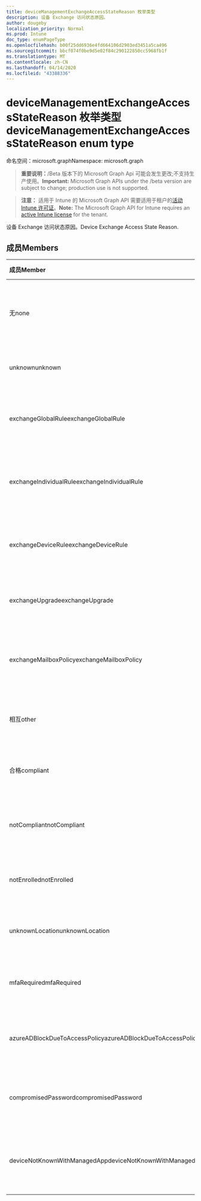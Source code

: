 ```yaml
---
title: deviceManagementExchangeAccessStateReason 枚举类型
description: 设备 Exchange 访问状态原因。
author: dougeby
localization_priority: Normal
ms.prod: Intune
doc_type: enumPageType
ms.openlocfilehash: b00f25dd6936e4fd664106d2903ed3451a5ca496
ms.sourcegitcommit: bbcf074f0be9d5e02f84c290122850cc5968fb1f
ms.translationtype: MT
ms.contentlocale: zh-CN
ms.lasthandoff: 04/14/2020
ms.locfileid: "43388336"
---
```

# <a name="devicemanagementexchangeaccessstatereason-enum-type"></a><span data-ttu-id="ea8ec-103">deviceManagementExchangeAccessStateReason 枚举类型</span><span class="sxs-lookup"><span data-stu-id="ea8ec-103">deviceManagementExchangeAccessStateReason enum type</span></span>

<span data-ttu-id="ea8ec-104">命名空间：microsoft.graph</span><span class="sxs-lookup"><span data-stu-id="ea8ec-104">Namespace: microsoft.graph</span></span>

> <span data-ttu-id="ea8ec-105">**重要说明：**/Beta 版本下的 Microsoft Graph Api 可能会发生更改;不支持生产使用。</span><span class="sxs-lookup"><span data-stu-id="ea8ec-105">**Important:** Microsoft Graph APIs under the /beta version are subject to change; production use is not supported.</span></span>

> <span data-ttu-id="ea8ec-106">**注意：** 适用于 Intune 的 Microsoft Graph API 需要适用于租户的[活动 Intune 许可证](https://go.microsoft.com/fwlink/?linkid=839381)。</span><span class="sxs-lookup"><span data-stu-id="ea8ec-106">**Note:** The Microsoft Graph API for Intune requires an [active Intune license](https://go.microsoft.com/fwlink/?linkid=839381) for the tenant.</span></span>

<span data-ttu-id="ea8ec-107">设备 Exchange 访问状态原因。</span><span class="sxs-lookup"><span data-stu-id="ea8ec-107">Device Exchange Access State Reason.</span></span>

## <a name="members"></a><span data-ttu-id="ea8ec-108">成员</span><span class="sxs-lookup"><span data-stu-id="ea8ec-108">Members</span></span>
|<span data-ttu-id="ea8ec-109">成员</span><span class="sxs-lookup"><span data-stu-id="ea8ec-109">Member</span></span>|<span data-ttu-id="ea8ec-110">值</span><span class="sxs-lookup"><span data-stu-id="ea8ec-110">Value</span></span>|<span data-ttu-id="ea8ec-111">说明</span><span class="sxs-lookup"><span data-stu-id="ea8ec-111">Description</span></span>|
|:---|:---|:---|
|<span data-ttu-id="ea8ec-112">无</span><span class="sxs-lookup"><span data-stu-id="ea8ec-112">none</span></span>|<span data-ttu-id="ea8ec-113">0</span><span class="sxs-lookup"><span data-stu-id="ea8ec-113">0</span></span>|<span data-ttu-id="ea8ec-114">未发现来自 Exchange 的访问状态原因</span><span class="sxs-lookup"><span data-stu-id="ea8ec-114">No access state reason discovered from Exchange</span></span>|
|<span data-ttu-id="ea8ec-115">unknown</span><span class="sxs-lookup"><span data-stu-id="ea8ec-115">unknown</span></span>|<span data-ttu-id="ea8ec-116">1</span><span class="sxs-lookup"><span data-stu-id="ea8ec-116">1</span></span>|<span data-ttu-id="ea8ec-117">未知访问状态原因</span><span class="sxs-lookup"><span data-stu-id="ea8ec-117">Unknown access state reason</span></span>|
|<span data-ttu-id="ea8ec-118">exchangeGlobalRule</span><span class="sxs-lookup"><span data-stu-id="ea8ec-118">exchangeGlobalRule</span></span>|<span data-ttu-id="ea8ec-119">双面</span><span class="sxs-lookup"><span data-stu-id="ea8ec-119">2</span></span>|<span data-ttu-id="ea8ec-120">由 Exchange 全局规则确定的访问状态</span><span class="sxs-lookup"><span data-stu-id="ea8ec-120">Access state determined by Exchange Global rule</span></span>|
|<span data-ttu-id="ea8ec-121">exchangeIndividualRule</span><span class="sxs-lookup"><span data-stu-id="ea8ec-121">exchangeIndividualRule</span></span>|<span data-ttu-id="ea8ec-122">第三章</span><span class="sxs-lookup"><span data-stu-id="ea8ec-122">3</span></span>|<span data-ttu-id="ea8ec-123">由 Exchange 单个规则确定的访问状态</span><span class="sxs-lookup"><span data-stu-id="ea8ec-123">Access state determined by Exchange Individual rule</span></span>|
|<span data-ttu-id="ea8ec-124">exchangeDeviceRule</span><span class="sxs-lookup"><span data-stu-id="ea8ec-124">exchangeDeviceRule</span></span>|<span data-ttu-id="ea8ec-125">4 </span><span class="sxs-lookup"><span data-stu-id="ea8ec-125">4</span></span>|<span data-ttu-id="ea8ec-126">由 Exchange 设备规则确定的访问状态</span><span class="sxs-lookup"><span data-stu-id="ea8ec-126">Access state determined by Exchange Device rule</span></span>|
|<span data-ttu-id="ea8ec-127">exchangeUpgrade</span><span class="sxs-lookup"><span data-stu-id="ea8ec-127">exchangeUpgrade</span></span>|<span data-ttu-id="ea8ec-128">5 </span><span class="sxs-lookup"><span data-stu-id="ea8ec-128">5</span></span>|<span data-ttu-id="ea8ec-129">Exchange 升级导致的访问状态</span><span class="sxs-lookup"><span data-stu-id="ea8ec-129">Access state due to Exchange upgrade</span></span>|
|<span data-ttu-id="ea8ec-130">exchangeMailboxPolicy</span><span class="sxs-lookup"><span data-stu-id="ea8ec-130">exchangeMailboxPolicy</span></span>|<span data-ttu-id="ea8ec-131">6 </span><span class="sxs-lookup"><span data-stu-id="ea8ec-131">6</span></span>|<span data-ttu-id="ea8ec-132">由 Exchange 邮箱策略确定的访问状态</span><span class="sxs-lookup"><span data-stu-id="ea8ec-132">Access state determined by Exchange Mailbox Policy</span></span>|
|<span data-ttu-id="ea8ec-133">相互</span><span class="sxs-lookup"><span data-stu-id="ea8ec-133">other</span></span>|<span data-ttu-id="ea8ec-134">7 </span><span class="sxs-lookup"><span data-stu-id="ea8ec-134">7</span></span>|<span data-ttu-id="ea8ec-135">由 Exchange 确定的访问状态</span><span class="sxs-lookup"><span data-stu-id="ea8ec-135">Access state determined by Exchange</span></span>|
|<span data-ttu-id="ea8ec-136">合格</span><span class="sxs-lookup"><span data-stu-id="ea8ec-136">compliant</span></span>|<span data-ttu-id="ea8ec-137">8 </span><span class="sxs-lookup"><span data-stu-id="ea8ec-137">8</span></span>|<span data-ttu-id="ea8ec-138">合规性挑战授予的访问状态</span><span class="sxs-lookup"><span data-stu-id="ea8ec-138">Access state granted by compliance challenge</span></span>|
|<span data-ttu-id="ea8ec-139">notCompliant</span><span class="sxs-lookup"><span data-stu-id="ea8ec-139">notCompliant</span></span>|<span data-ttu-id="ea8ec-140">9 </span><span class="sxs-lookup"><span data-stu-id="ea8ec-140">9</span></span>|<span data-ttu-id="ea8ec-141">由合规性挑战吊销的访问状态</span><span class="sxs-lookup"><span data-stu-id="ea8ec-141">Access state revoked by compliance challenge</span></span>|
|<span data-ttu-id="ea8ec-142">notEnrolled</span><span class="sxs-lookup"><span data-stu-id="ea8ec-142">notEnrolled</span></span>|<span data-ttu-id="ea8ec-143">10 </span><span class="sxs-lookup"><span data-stu-id="ea8ec-143">10</span></span>|<span data-ttu-id="ea8ec-144">由管理质询吊销的访问状态</span><span class="sxs-lookup"><span data-stu-id="ea8ec-144">Access state revoked by management challenge</span></span>|
|<span data-ttu-id="ea8ec-145">unknownLocation</span><span class="sxs-lookup"><span data-stu-id="ea8ec-145">unknownLocation</span></span>|<span data-ttu-id="ea8ec-146">12 </span><span class="sxs-lookup"><span data-stu-id="ea8ec-146">12</span></span>|<span data-ttu-id="ea8ec-147">由于未知位置导致的访问状态</span><span class="sxs-lookup"><span data-stu-id="ea8ec-147">Access state due to unknown location</span></span>|
|<span data-ttu-id="ea8ec-148">mfaRequired</span><span class="sxs-lookup"><span data-stu-id="ea8ec-148">mfaRequired</span></span>|<span data-ttu-id="ea8ec-149">13</span><span class="sxs-lookup"><span data-stu-id="ea8ec-149">13</span></span>|<span data-ttu-id="ea8ec-150">由于 MFA 质询而导致的访问状态</span><span class="sxs-lookup"><span data-stu-id="ea8ec-150">Access state due to MFA challenge</span></span>|
|<span data-ttu-id="ea8ec-151">azureADBlockDueToAccessPolicy</span><span class="sxs-lookup"><span data-stu-id="ea8ec-151">azureADBlockDueToAccessPolicy</span></span>|<span data-ttu-id="ea8ec-152">14 </span><span class="sxs-lookup"><span data-stu-id="ea8ec-152">14</span></span>|<span data-ttu-id="ea8ec-153">由 AAD 访问策略吊销的访问状态</span><span class="sxs-lookup"><span data-stu-id="ea8ec-153">Access State revoked by AAD Access Policy</span></span>|
|<span data-ttu-id="ea8ec-154">compromisedPassword</span><span class="sxs-lookup"><span data-stu-id="ea8ec-154">compromisedPassword</span></span>|<span data-ttu-id="ea8ec-155">15 </span><span class="sxs-lookup"><span data-stu-id="ea8ec-155">15</span></span>|<span data-ttu-id="ea8ec-156">通过密码被破解的密码吊销的访问状态</span><span class="sxs-lookup"><span data-stu-id="ea8ec-156">Access State revoked by compromised password</span></span>|
|<span data-ttu-id="ea8ec-157">deviceNotKnownWithManagedApp</span><span class="sxs-lookup"><span data-stu-id="ea8ec-157">deviceNotKnownWithManagedApp</span></span>|<span data-ttu-id="ea8ec-158">16 </span><span class="sxs-lookup"><span data-stu-id="ea8ec-158">16</span></span>|<span data-ttu-id="ea8ec-159">由托管应用程序质询吊销的访问状态</span><span class="sxs-lookup"><span data-stu-id="ea8ec-159">Access state revoked by managed application challenge</span></span>|



